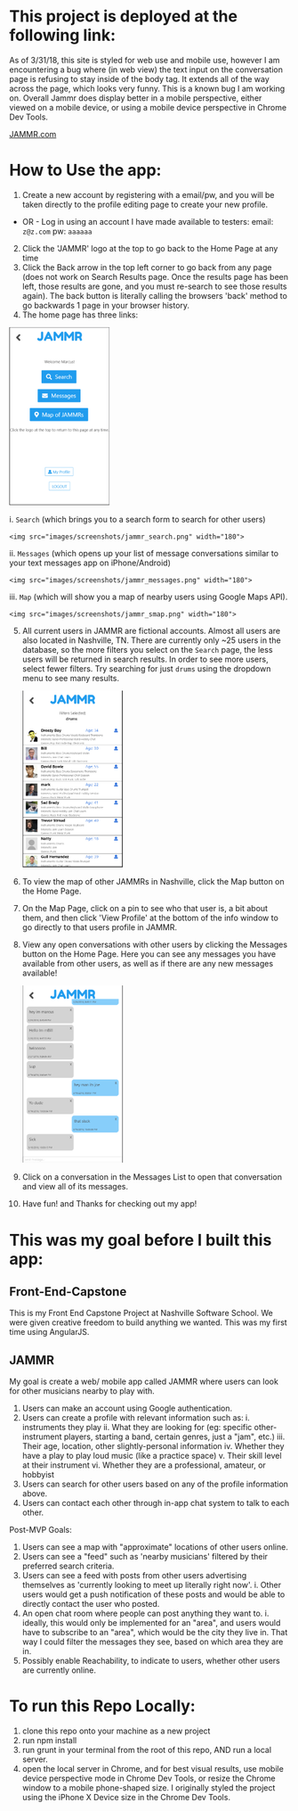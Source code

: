 # This project is deployed at the following link:
As of 3/31/18, this site is styled for web use and mobile use, however I am encountering a bug where (in web view) the text input on the conversation page is refusing to stay inside of the body tag. It extends all of the way across the page, which looks very funny. This is a known bug I am working on. Overall Jammr does display better in a mobile perspective, either viewed on a mobile device, or using a mobile device perspective in Chrome Dev Tools. 

[JAMMR.com](https://fec-jammr.firebaseapp.com/)

# How to Use the app:
1. Create a new account by registering with a email/pw, and you will be taken directly to the profile editing page to create your new profile.
  - OR - 
  Log in using an account I have made available to testers: 
  email: `z@z.com` 
  pw: `aaaaaa`
2. Click the 'JAMMR' logo at the top to go back to the Home Page at any time
3. Click the Back arrow in the top left corner to go back from any page (does not work on Search Results page. Once the results page has been left, those results are gone, and you must re-search to see those results again). The back button is literally calling the browsers 'back' method to go backwards 1 page in your browser history. 
4. The home page has three links: 

<img src="images/screenshots/jammr_home.PNG" width="180">

  i. `Search` (which brings you to a search form to search for other users)
  
    <img src="images/screenshots/jammr_search.png" width="180">
    
  ii. `Messages` (which opens up your list of message conversations similar to your text messages app on iPhone/Android) 
  
    <img src="images/screenshots/jammr_messages.png" width="180">
  
  iii. `Map` (which will show you a map of nearby users using Google Maps API).
  
    <img src="images/screenshots/jammr_smap.png" width="180">
  
5. All current users in JAMMR are fictional accounts. Almost all users are also located in Nashville, TN. There are currently only ~25 users in the database, so the more filters you select on the `Search` page, the less users will be returned in search results. In order to see more users, select fewer filters. Try searching for just `drums` using the dropdown menu to see many results. 

    <img src="images/screenshots/jammr_search_results.png" width="180">

6. To view the map of other JAMMRs in Nashville, click the Map button on the Home Page. 
7. On the Map Page, click on a pin to see who that user is, a bit about them, and then click 'View Profile' at the bottom of the info window to go directly to that users profile in JAMMR. 
8. View any open conversations with other users by clicking the Messages button on the Home Page. Here you can see any messages you have available from other users, as well as if there are any new messages available! 

    <img src="images/screenshots/jammr_conversation.png" width="180">

9. Click on a conversation in the Messages List to open that conversation and view all of its messages.  
10. Have fun! and Thanks for checking out my app!
 

# This was my goal before I built this app:

## Front-End-Capstone
This is my Front End Capstone Project at Nashville Software School. We were given creative freedom to build anything we wanted. This was my first time using AngularJS. 


## JAMMR
My goal is create a web/ mobile app called JAMMR where users can look for other musicians nearby to play with. 

1. Users can make an account using Google authentication.
2. Users can create a profile with relevant information such as: 
  i. instruments they play
  ii. What they are looking for (eg: specific other-instrument players, starting a band, certain genres, just a "jam", etc.)
  iii. Their age, location, other slightly-personal information
  iv. Whether they have a play to play loud music (like a practice space)
  v. Their skill level at their instrument
  vi. Whether they are a professional, amateur, or hobbyist
3. Users can search for other users based on any of the profile information above.
4. Users can contact each other through in-app chat system to talk to each other.


Post-MVP Goals: 
1. Users can see a map with "approximate" locations of other users online. 
2. Users can see a "feed" such as 'nearby musicians' filtered by their preferred search criteria.
3. Users can see a feed with posts from other users advertising themselves as 'currently looking to meet up literally right now'.
  i. Other users would get a push notification of these posts and would be able to directly contact the user who posted.
4. An open chat room where people can post anything they want to.
  i. ideally, this would only be implemented for an "area", and users would have to subscribe to an "area", which would be the city they live in. That way I could filter the messages they see, based on which area they are in.
5. Possibly enable Reachability, to indicate to users, whether other users are currently online.


# To run this Repo Locally:
1. clone this repo onto your machine as a new project
2. run npm install
3. run grunt in your terminal from the root of this repo, AND run a local server.
4. open the local server in Chrome, and for best visual results, use mobile device perspective mode in Chrome Dev Tools, or resize the Chrome window to a mobile phone-shaped size. I originally styled the project using the iPhone X Device size in the Chrome Dev Tools.

